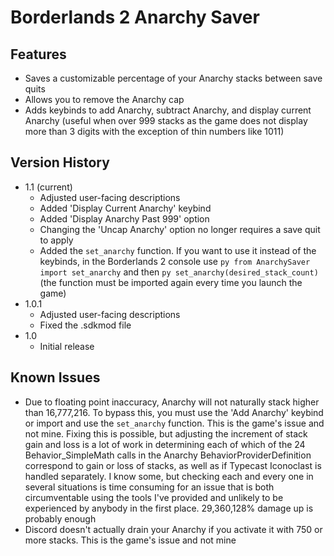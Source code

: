 # Borderlands 2 Anarchy Saver

## Features
- Saves a customizable percentage of your Anarchy stacks between save quits
- Allows you to remove the Anarchy cap
- Adds keybinds to add Anarchy, subtract Anarchy, and display current Anarchy (useful when over 999 stacks as the game does not display more than 3 digits with the exception of thin numbers like 1011)


## Version History
- 1.1 (current)
    - Adjusted user-facing descriptions
    - Added 'Display Current Anarchy' keybind 
    - Added 'Display Anarchy Past 999' option
    - Changing the 'Uncap Anarchy' option no longer requires a save quit to apply
    - Added the `set_anarchy` function. If you want to use it instead of the keybinds, in the Borderlands 2 console use `py from AnarchySaver import set_anarchy` and then `py set_anarchy(desired_stack_count)` (the function must be imported again every time you launch the game)
- 1.0.1
    - Adjusted user-facing descriptions
    - Fixed the .sdkmod file
- 1.0
    - Initial release


## Known Issues
- Due to floating point inaccuracy, Anarchy will not naturally stack higher than 16,777,216. To bypass this, you must use the 'Add Anarchy' keybind or import and use the `set_anarchy` function. This is the game's issue and not mine. Fixing this is possible, but adjusting the increment of stack gain and loss is a lot of work in determining each of which of the 24 Behavior_SimpleMath calls in the Anarchy BehaviorProviderDefinition correspond to gain or loss of stacks, as well as if Typecast Iconoclast is handled separately. I know some, but checking each and every one in several situations is time consuming for an issue that is both circumventable using the tools I've provided and unlikely to be experienced by anybody in the first place. 29,360,128% damage up is probably enough
- Discord doesn't actually drain your Anarchy if you activate it with 750 or more stacks. This is the game's issue and not mine